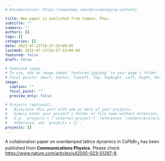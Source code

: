 ```yaml
---
# Documentation: https://wowchemy.com/docs/managing-content/

title: New paper is published from Commun. Phys.
subtitle: ""
summary: ""
authors: []
tags: []
categories: []
date: 2023-07-21T16:57:52+09:00
lastmod: 2023-07-21T16:57:52+09:00
featured: false
draft: false

# Featured image
# To use, add an image named `featured.jpg/png` to your page's folder.
# Focal points: Smart, Center, TopLeft, Top, TopRight, Left, Right, BottomLeft, Bottom, BottomRight.
image:
  caption: ""
  focal_point: ""
  preview_only: false

# Projects (optional).
#   Associate this post with one or more of your projects.
#   Simply enter your project's folder or file name without extension.
#   E.g. `projects = ["internal-project"]` references `content/project/deep-learning/index.md`.
#   Otherwise, set `projects = []`.
projects: []
---
```


A collaboration paper on overdamped lattice dynamics in CsPbBr$_3$ has been published from **Communications Physics**. Please check https://www.nature.com/articles/s42005-023-01297-8.